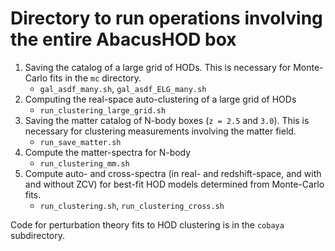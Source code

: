 # Directory to run operations involving the entire AbacusHOD box

1. Saving the catalog of a large grid of HODs. This is necessary for Monte-Carlo fits in the `mc` directory.
   - `gal_asdf_many.sh`, `gal_asdf_ELG_many.sh` 
2. Computing the real-space auto-clustering of a large grid of HODs
   - `run_clustering_large_grid.sh`
3. Saving the matter catalog of N-body boxes (`z = 2.5` and `3.0`). This is necessary for clustering measurements involving the matter field.
   - `run_save_matter.sh`
4. Compute the matter-spectra for N-body
   - `run_clustering_mm.sh`
5. Compute auto- and cross-spectra (in real- and redshift-space, and with and without ZCV) for best-fit HOD models determined from Monte-Carlo fits. 
   - `run_clustering.sh`, `run_clustering_cross.sh`

Code for perturbation theory fits to HOD clustering is in the `cobaya` subdirectory.